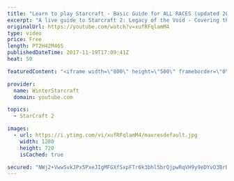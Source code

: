 ```yaml
---
title: "Learn to play Starcraft - Basic Guide for ALL RACES (updated 2017)"
excerpt: "A live guide to Starcraft 2: Legacy of the Void - Covering the basics and build orders for all of the races, and covering the important decisions to be made early in the game.  Not a step by step guide but a demonstration once you have the very basics of the units and races!"
originalUrl: https://youtube.com/watch?v=xufRFqlamM4
type: video
price: Free
length: PT2H42M46S
publishedDateTime: 2017-11-19T17:09:41Z
heat: 50

featuredContent: "<iframe width=\"800\" height=\"500\" frameborder=\"0\" src=\"https://www.youtube.com/embed/xufRFqlamM4\" allow=\"accelerometer; autoplay; encrypted-media; gyroscope; picture-in-picture\" allowfullscreen></iframe>"

provider:
  name: WinterStarcraft
  domain: youtube.com

topics:
  - StarCraft 2

images:
  - url: https://i.ytimg.com/vi/xufRFqlamM4/maxresdefault.jpg
    width: 1280
    height: 720
    isCached: true

secured: "NWj2+VwwSvkJPx5PxeJIgMFGXfSxpFTr6k3bhl5brQjpwRqVH9y9eDYvO3BrBzg9bRzdqYQrV/rjZgWEZaleabm9CoHx+fDuCkVy8vnvhWQI5WXtwtdjqSXn74m4gvC0VHJ7Qt1JQe2EZGKvv+qhdLtWusZTP+OwNUy3c+Hyx0D29D5F6LlyspqcVxDj96w8hl5wOdRsMW8kLAE4ERwMyem3pbnSz//Sd9Hr4N1opAsxjDSvkmtBVNhBJWQV4sVrCpYOnC0juMvHtWieejH6rAexHN8bt2daeq8seNCV9N1s/cXyGV0c/6ub36cXku9X0AbLgF19JqdDBGW5HCLxF5maGLQekHWIhly3EOvCpc6lx5WJgbOfIzRJPS7QgmDKlnMn0cW7PNRl2aYyaXhlaPJd/3Apjueay0W6pA+ESqG4DtTLccGtxnImWrcq8MrT;FcebPfJfpuJAFRRsm1v67g=="
---
```



